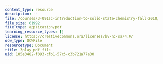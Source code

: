 ```yaml
---
content_type: resource
description: ''
file: /courses/3-091sc-introduction-to-solid-state-chemistry-fall-2010/105e3482f093cfb157c5c3b721a77a30_56d9qcsHGwE.pdf
file_size: 61992
file_type: application/pdf
learning_resource_types: []
license: https://creativecommons.org/licenses/by-nc-sa/4.0/
ocw_type: OCWFile
resourcetype: Document
title: 3play pdf file
uid: 105e3482-f093-cfb1-57c5-c3b721a77a30
---
```

